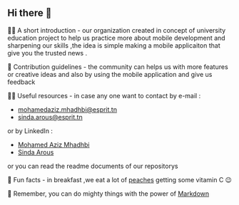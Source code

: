 ## Hi there 👋

🙋‍♀️ A short introduction - our organization created in concept of university education project to help us practice more about mobile development and sharpening our skills ,the idea is  simple making a mobile applicaiton that give you the trusted news .

🌈 Contribution guidelines - the community can helps us with more features or creative ideas and also by using the mobile application and give us feedback

👩‍💻 Useful resources -  in case any one want to contact by e-mail : 
 - mohamedaziz.mhadhbi@esprit.tn
 - sinda.arous@esprit.tn

or by LinkedIn :

 - [Mohamed Aziz Mhadhbi](https://www.linkedin.com/in/mohamed-aziz-mhadhbi/)
 - [Sinda Arous](https://www.linkedin.com/in/arous-sinda-240443193/)

or you can read the readme documents of our repositorys

🍿 Fun facts - in breakfast ,we eat a lot of [peaches](https://www.youtube.com/watch?v=do5KKKxI7FQ) getting some vitamin C :wink:

🧙 Remember, you can do mighty things with the power of [Markdown](https://docs.github.com/github/writing-on-github/getting-started-with-writing-and-formatting-on-github/basic-writing-and-formatting-syntax)

<!--

**Here are some ideas to get you started:**

🙋‍♀️ A short introduction - what is your organization all about?
🌈 Contribution guidelines - how can the community get involved?
👩‍💻 Useful resources - where can the community find your docs? Is there anything else the community should know?
🍿 Fun facts - what does your team eat for breakfast?
🧙 Remember, you can do mighty things with the power of [Markdown](https://docs.github.com/github/writing-on-github/getting-started-with-writing-and-formatting-on-github/basic-writing-and-formatting-syntax)
-->
